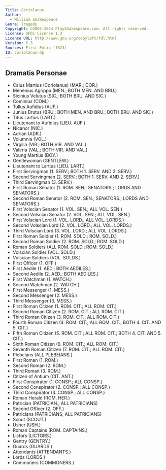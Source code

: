```yaml
---
Title: Coriolanus
Author: 
  - William Shakespeare
Genre: Tragedy
Copyright: ©2005-2024 PlayShakespeare.com. All rights reserved.
License: GFDL License 1.3
License URL: http://www.gnu.org/copyleft/fdl.html
Version: 5.3
Sources: First Folio (1623)
ID: coriolanus-dp
---
```


## Dramatis Personae


- Caius Martius (Coriolanus) (MAR.; COR.)
- Menenius Agrippa (MEN.; BOTH MEN. AND BRU.)
- Sicinius Velutus (SIC.; BOTH BRU. AND SIC.)
- Cominius (COM.)
- Tullus Aufidius (AUF.)
- Junius Brutus (BRU.; BOTH MEN. AND BRU.; BOTH BRU. AND SIC.)
- Titus Lartius (LART.)
- Lieutenant to Aufidius (LIEU. AUF.)
- Nicanor (NIC.)
- Adrian (ADR.)
- Volumnia (VOL.)
- Virgilia (VIR.; BOTH VIR. AND VAL.)
- Valeria (VAL.; BOTH VIR. AND VAL.)
- Young Martius (BOY.)
- Gentlewoman (GENTLEW.)
- Lieutenant to Lartius (LIEU. LART.)
- First Servingman (1. SERV.; BOTH 1. SERV. AND 2. SERV.)
- Second Servingman (2. SERV.; BOTH 1. SERV. AND 2. SERV.)
- Third Servingman (3. SERV.)
- First Roman Senator (1. ROM. SEN.; SENATORS.; LORDS AND SENATORS.)
- Second Roman Senator (2. ROM. SEN.; SENATORS.; LORDS AND SENATORS.)
- First Volscian Senator (1. VOL. SEN.; ALL VOL. SEN.)
- Second Volscian Senator (2. VOL. SEN.; ALL VOL. SEN.)
- First Volscian Lord (1. VOL. LORD.; ALL VOL. LORDS.)
- Second Volscian Lord (2. VOL. LORD.; ALL VOL. LORDS.)
- Third Volscian Lord (3. VOL. LORD.; ALL VOL. LORDS.)
- First Roman Soldier (1. ROM. SOLD.; ROM. SOLD.)
- Second Roman Soldier (2. ROM. SOLD.; ROM. SOLD.)
- Roman Soldiers (ALL ROM. SOLD.; ROM. SOLD.)
- Volscian Soldier (VOL. SOLD.)
- Volscian Soldiers (VOL. SOLDS.)
- First Officer (1. OFF.)
- First Aedile (1. AED.; BOTH AEDILES.)
- Second Aedile (2. AED.; BOTH AEDILES.)
- First Watchman (1. WATCH.)
- Second Watchman (2. WATCH.)
- First Messenger (1. MESS.)
- Second Messenger (2. MESS.)
- Third Messenger (3. MESS.)
- First Roman Citizen (1. ROM. CIT.; ALL ROM. CIT.)
- Second Roman Citizen (2. ROM. CIT.; ALL ROM. CIT.)
- Third Roman Citizen (3. ROM. CIT.; ALL ROM. CIT.)
- Fourth Roman Citizen (4. ROM. CIT.; ALL ROM. CIT.; BOTH 4. CIT. AND 5. CIT.)
- Fifth Roman Citizen (5. ROM. CIT.; ALL ROM. CIT.; BOTH 4. CIT. AND 5. CIT.)
- Sixth Roman Citizen (6. ROM. CIT.; ALL ROM. CIT.)
- Seventh Roman Citizen (7. ROM. CIT.; ALL ROM. CIT.)
- Plebeians (ALL PLEBEIANS.)
- First Roman (1. ROM.)
- Second Roman (2. ROM.)
- Third Roman (3. ROM.)
- Citizen of Antium (CIT. ANT.)
- First Conspirator (1. CONSP.; ALL CONSP.)
- Second Conspirator (2. CONSP.; ALL CONSP.)
- Third Conspirator (3. CONSP.; ALL CONSP.)
- Roman Herald (ROM. HER.)
- Patrician (PATRICIAN.; ALL PATRICIANS)
- Second Officer (2. OFF.)
- Patricians (PATRICIANS; ALL PATRICIANS)
- Scout (SCOUT.)
- Usher (USH.)
- Roman Captains (ROM. CAPTAINS.)
- Lictors (LICTORS.)
- Gentry (GENTRY.)
- Guards (GUARDS.)
- Attendants (ATTENDANTS.)
- Lords (LORDS.)
- Commoners (COMMONERS.)
